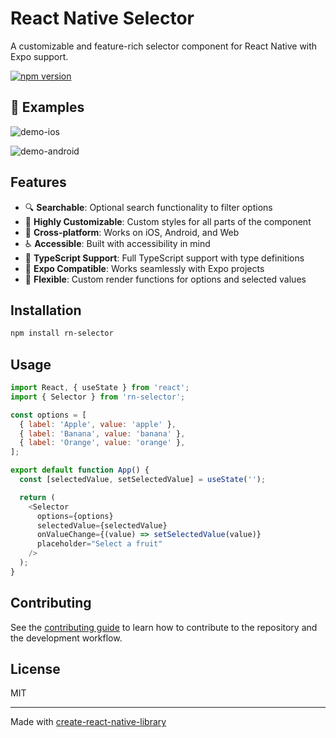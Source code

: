 # React Native Selector

A customizable and feature-rich selector component for React Native with Expo support.

[![npm version](https://img.shields.io/npm/v/rn-selector)](https://www.npmjs.com/package/rn-selector)


## 📲 Examples

![demo-ios](https://github.com/user-attachments/assets/74e520a8-1a26-4d6b-a971-682b6be54a29)

![demo-android](https://github.com/user-attachments/assets/05d5527f-4767-46fa-b870-111418d8026d)



## Features

- 🔍 **Searchable**: Optional search functionality to filter options
- 🎨 **Highly Customizable**: Custom styles for all parts of the component
- 📱 **Cross-platform**: Works on iOS, Android, and Web
- ♿ **Accessible**: Built with accessibility in mind
- 🚀 **TypeScript Support**: Full TypeScript support with type definitions
- 🎯 **Expo Compatible**: Works seamlessly with Expo projects
- 🔧 **Flexible**: Custom render functions for options and selected values

## Installation

```sh
npm install rn-selector
```

## Usage

```js
import React, { useState } from 'react';
import { Selector } from 'rn-selector';

const options = [
  { label: 'Apple', value: 'apple' },
  { label: 'Banana', value: 'banana' },
  { label: 'Orange', value: 'orange' },
];

export default function App() {
  const [selectedValue, setSelectedValue] = useState('');

  return (
    <Selector
      options={options}
      selectedValue={selectedValue}
      onValueChange={(value) => setSelectedValue(value)}
      placeholder="Select a fruit"
    />
  );
}
```

## Contributing

See the [contributing guide](CONTRIBUTING.md) to learn how to contribute to the repository and the development workflow.

## License

MIT

---

Made with [create-react-native-library](https://github.com/callstack/react-native-builder-bob)
